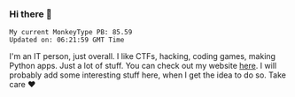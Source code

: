 ### Hi there 👋
<!-- PB START -->
```
My current MonkeyType PB: 85.59
Updated on: 06:21:59 GMT Time
```
<!-- PB END -->
I'm an IT person, just overall. I like CTFs, hacking, coding games, making Python apps. Just a lot of stuff.
You can check out my website [here](https://skill3472.github.io/).
I will probably add some interesting stuff here, when I get the idea to do so. Take care ❤️
